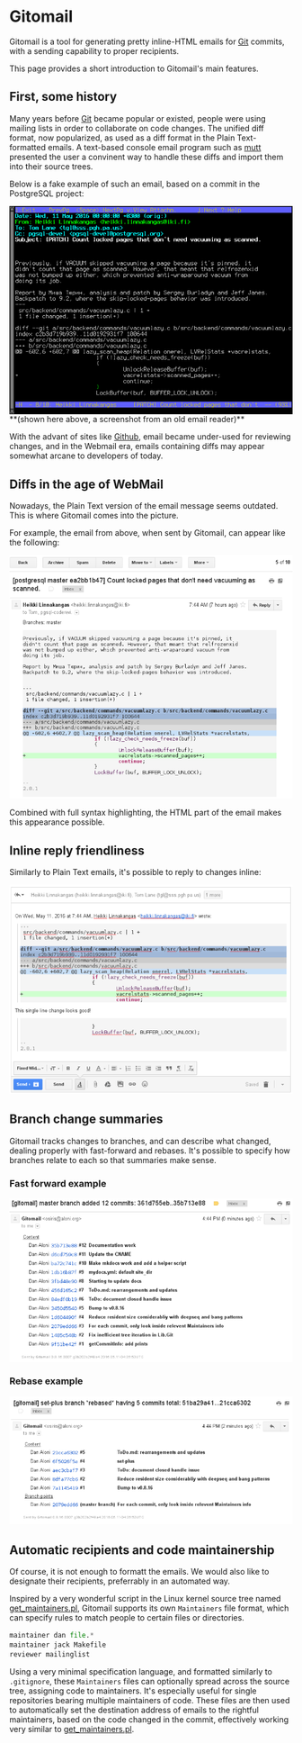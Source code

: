 # Gitomail

Gitomail is a tool for generating pretty inline-HTML emails for [Git](https://git-scm.com/) commits, with a sending capability to proper recipients.

This page provides a short introduction to Gitomail's main features.

## First, some history

Many years before [Git](https://git-scm.com/) became popular or existed, people were using mailing lists in order to collaborate on code changes. The unified diff format, now popularized, as used as a diff format in the Plain Text-formatted emails. A text-based console email program such as [mutt](http://www.mutt.org/) presented the user a convinent way to handle these diffs and import them into their source trees.

Below is a fake example of such an email, based on a commit in the PostgreSQL project:

<img src="example1.png" width="672" align="center">
**(shown here above, a screenshot from an old email reader)**


With the advant of sites like [Github](https://github.com), email became under-used for reviewing changes, and in the Webmail era, emails containing diffs may appear somewhat arcane to developers of today.

## Diffs in the age of WebMail

Nowadays, the Plain Text version of the email message seems outdated. This is where Gitomail comes into the picture.

For example, the email from above, when sent by Gitomail, can appear like the following:

![example](example2.png)

Combined with full syntax highlighting, the HTML part of the email makes this appearance possible.

## Inline reply friendliness

Similarly to Plain Text emails, it's possible to reply to changes inline:

![example](example5.png)

## Branch change summaries

Gitomail tracks changes to branches, and can describe what changed, dealing properly with fast-forward and rebases. It's possible to specify how branches relate to each so that summaries make sense.

### Fast forward example

<img src="example3.png" align="center">

### Rebase example

![example](example4.png)

## Automatic recipients and code maintainership

Of course, it is not enough to formatt the emails. We would also like to designate their recipients, preferrably in an automated way.

Inspired by a very wonderful script in the Linux kernel source tree named [get_maintainers.pl](https://github.com/torvalds/linux/blob/master/scripts/get_maintainer.pl), Gitomail supports its own `Maintainers` file format, which can specify rules to match people to certain files or directories.

```python
maintainer dan file.*
maintainer jack Makefile
reviewer mailinglist
```

Using a very minimal specification language, and formatted similarly to `.gitignore`, these `Maintainers` files can optionally spread across the source tree, assigning code to maintainers. It's especially useful for single repositories bearing multiple maintainers of code. These files are then used to automatically set the destination address of emails to the rightful maintainers, based on the code changed in the commit, effectively working very similar to [get_maintainers.pl](https://github.com/torvalds/linux/blob/master/scripts/get_maintainer.pl).
